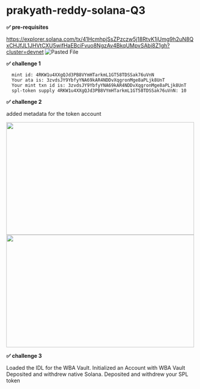 # prakyath-reddy-solana-Q3

**✅ pre-requisites** 

https://explorer.solana.com/tx/41HcmhpjSsZPzczw5j18RtvK1jUmg9h2uN8QxCHJfJL1JHVtCXU5wifHaEBciFvuo8NgzAv4BkqUMpvSAbi8Z1gh?cluster=devnet
![Pasted File](https://github.com/Web3-Builders-Alliance/prakyath-reddy-solana-Q3/assets/40018628/e6f2bd35-ec52-4b48-b15d-c9b880d6492a)

**✅ challenge 1**
```
  mint id: 4RKW1u4XXgQJd3PB8VYmHTarkmL1GT58TDSSak76uVnN
  Your ata is: 3zvdsJY9YbfyYNA69kAR4NDDvXqgronMge8aPLjk8UnT
  Your mint txn id is: 3zvdsJY9YbfyYNA69kAR4NDDvXqgronMge8aPLjk8UnT
  spl-token supply 4RKW1u4XXgQJd3PB8VYmHTarkmL1GT58TDSSak76uVnN: 10
```

**✅ challenge 2**

added metadata for the token account

<img src="https://github.com/Web3-Builders-Alliance/prakyath-reddy-solana-Q3/assets/40018628/fadb757d-972e-479e-a57b-7de7f7e15a2e" width="500" height="300" />
<img src="https://github.com/Web3-Builders-Alliance/prakyath-reddy-solana-Q3/assets/40018628/5a938f65-06eb-4391-a100-77644074bedf" width="500" height="300" />

**✅ challenge 3**

 Loaded the IDL for the WBA Vault. 
 Initialized an Account with WBA Vault
 Deposited and withdrew native Solana.
 Deposited and withdrew your SPL token
